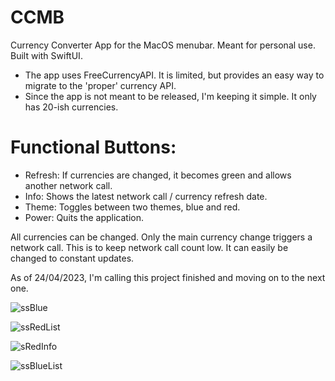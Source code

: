 # CCMB
Currency Converter App for the MacOS menubar. Meant for personal use. Built with SwiftUI.

- The app uses FreeCurrencyAPI. It is limited, but provides an easy way to migrate to the 'proper' currency API. 
- Since the app is not meant to be released, I'm keeping it simple. It only has 20-ish currencies. 
 
# Functional Buttons:
- Refresh: If currencies are changed, it becomes green and allows another network call.
- Info: Shows the latest network call / currency refresh date.
- Theme: Toggles between two themes, blue and red.
- Power: Quits the application.

All currencies can be changed. Only the main currency change triggers a network call. 
This is to keep network call count low. It can easily be changed to constant updates.

As of 24/04/2023, I'm calling this project finished and moving on to the next one.

![ssBlue](https://user-images.githubusercontent.com/119931873/234100322-641360bc-b65f-45f5-b7eb-9cf73f268d64.jpg)

![ssRedList](https://user-images.githubusercontent.com/119931873/234100372-06fda7e2-3dcb-4682-824f-be5d5c53df83.jpg)

![sRedInfo](https://user-images.githubusercontent.com/119931873/234121013-2a47c15b-4761-4252-8740-14ff74e6d173.jpg)

![ssBlueList](https://user-images.githubusercontent.com/119931873/234100419-55241874-e7bf-46c4-8fba-1b27da04abc2.jpg)
